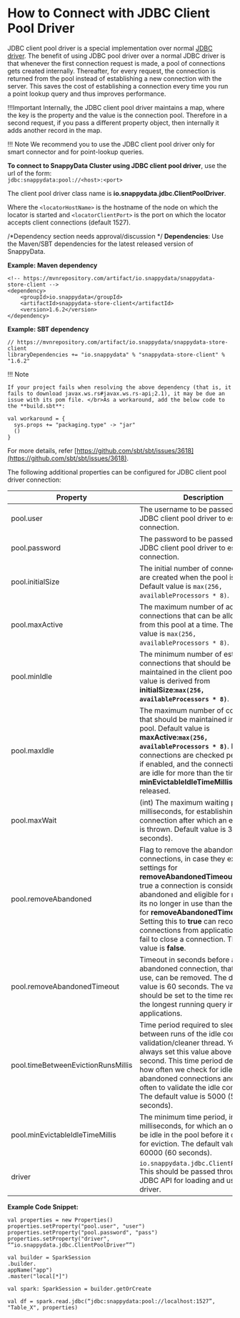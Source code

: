 # How to Connect with JDBC Client Pool Driver

JDBC client pool driver is a special implementation over normal [JDBC driver](/howto/connect_using_jdbc_driver.md). The benefit of using JDBC pool driver over a normal JDBC driver is that whenever the first connection request is made, a pool of connections gets created internally. Thereafter, for every request, the connection is returned from the pool instead of establishing a new connection with the server. This saves the cost of establishing a connection every time you run a point lookup query and thus improves performance.

!!!Important
	Internally, the JDBC client pool driver maintains a map, where the key is the property and the value is the connection pool. Therefore in a second request, if you pass a different property object, then internally it adds another record in the map.

!!! Note
	  We recommend you to use the JDBC client pool driver only for smart connector and for point-lookup queries.

**To connect to SnappyData Cluster using JDBC client pool driver**, use the url of the form: </br> `jdbc:snappydata:pool://<host>:<port>`

The client pool driver class name is **io.snappydata.jdbc.ClientPoolDriver**.

Where the `<locatorHostName>` is the hostname of the node on which the locator is started and `<locatorClientPort>` is the port on which the locator accepts client connections (default 1527).


/*Dependency section needs approval/discussion */
**Dependencies**: Use the Maven/SBT dependencies for the latest released version of SnappyData. 

**Example: Maven dependency**
```pre
<!-- https://mvnrepository.com/artifact/io.snappydata/snappydata-store-client -->
<dependency>
    <groupId>io.snappydata</groupId>
    <artifactId>snappydata-store-client</artifactId>
    <version>1.6.2</version>
</dependency>
```

**Example: SBT dependency**
```pre
// https://mvnrepository.com/artifact/io.snappydata/snappydata-store-client
libraryDependencies += "io.snappydata" % "snappydata-store-client" % "1.6.2"
```

!!! Note

	If your project fails when resolving the above dependency (that is, it fails to download javax.ws.rs#javax.ws.rs-api;2.1), it may be due an issue with its pom file. </br>As a workaround, add the below code to the **build.sbt**:

```
val workaround = {
  sys.props += "packaging.type" -> "jar"
  ()
}
```

For more details, refer [https://github.com/sbt/sbt/issues/3618](https://github.com/sbt/sbt/issues/3618).


The following additional properties can be configured for JDBC client pool driver connection:

| Property | Description |
|--------|--------|
|    pool.user    |   The username to be passed to the JDBC client pool driver to establish a connection.   |
|pool.password|The password to be passed to the JDBC  client pool driver to establish a connection.|
|pool.initialSize|The initial number of connections that are created when the pool is started. Default value is `max(256, availableProcessors * 8)`.|
|pool.maxActive| The maximum number of active connections that can be allocated from this pool at a time. The default value is `max(256, availableProcessors * 8)`. |
|pool.minIdle| The minimum number of established connections that should be maintained in the client pool. Default value is derived from **initialSize:`max(256, availableProcessors * 8)`**.|
|pool.maxIdle| The maximum number of connections that should be maintained in the client pool. Default value is **maxActive:`max(256, availableProcessors * 8)`**. Idle connections are checked periodically, if enabled, and the connections that are idle for more than the time set in **minEvictableIdleTimeMillis** are released.|
|pool.maxWait|(int) The maximum waiting period, in milliseconds, for establishing a connection after which an exception is thrown. Default value is 30000 (30 seconds).|
|pool.removeAbandoned| Flag to remove the abandoned connections, in case they exceed the settings for **removeAbandonedTimeout**. If set to true a connection is considered abandoned and eligible for removal, if its no longer in use than the settings for **removeAbandonedTimeout**. Setting this to **true** can recover db connections from applications that fail to close a connection. The default value is **false**.|
|pool.removeAbandonedTimeout| Timeout in seconds before an abandoned connection, that was in use, can be removed. The default value is 60 seconds. The value should be set to the time required for the longest running query in your applications.|
|pool.timeBetweenEvictionRunsMillis| Time period required to sleep between runs of the idle connection validation/cleaner thread. You should always set this value above one second. This time period determines how often we check for idle and abandoned connections and how often to validate the idle connections. The default value is 5000 (5 seconds).|
|pool.minEvictableIdleTimeMillis|The minimum time period, in milliseconds, for which an object can be idle in the pool before it qualifies for eviction. The default value is 60000 (60 seconds).|
|driver|`io.snappydata.jdbc.ClientPoolDriver`</br>This should be passed through Spark JDBC API for loading and using the driver.|

**Example Code Snippet:**

```pre
val properties = new Properties()
properties.setProperty("pool.user", "user")
properties.setProperty("pool.password", "pass")
properties.setProperty("driver", ““io.snappydata.jdbc.ClientPoolDriver””)

val builder = SparkSession
.builder.
appName("app")
.master("local[*]")

val spark: SparkSession = builder.getOrCreate

val df = spark.read.jdbc(“jdbc:snappydata:pool://localhost:1527”, "Table_X", properties)

```